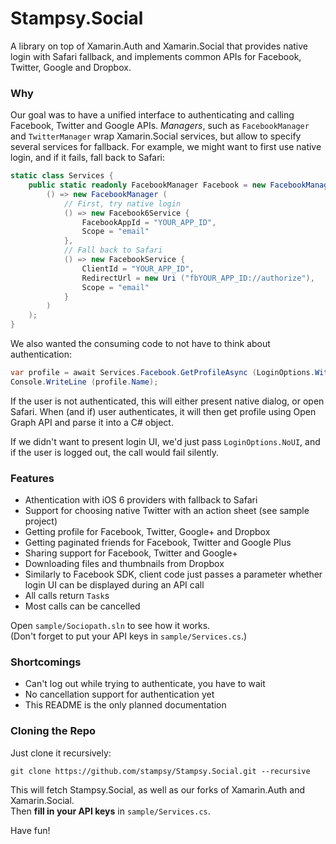 Stampsy.Social
==============

A library on top of Xamarin.Auth and Xamarin.Social that provides native login with Safari fallback, and implements common APIs for Facebook, Twitter, Google and Dropbox.

### Why

Our goal was to have a unified interface to authenticating and calling Facebook, Twitter and Google APIs. *Managers*, such as `FacebookManager` and `TwitterManager` wrap Xamarin.Social services, but allow to specify several services for fallback. For example, we might want to first use native login, and if it fails, fall back to Safari:

```c#
static class Services {
    public static readonly FacebookManager Facebook = new FacebookManager (
        () => new FacebookManager (
            // First, try native login
            () => new Facebook6Service {
                FacebookAppId = "YOUR_APP_ID",
                Scope = "email"
            },
            // Fall back to Safari
            () => new FacebookService {
                ClientId = "YOUR_APP_ID",
                RedirectUrl = new Uri ("fbYOUR_APP_ID://authorize"),
                Scope = "email"
            }
        )
    );
}
```

We also wanted the consuming code to not have to think about authentication:

```c#
var profile = await Services.Facebook.GetProfileAsync (LoginOptions.WithUI);
Console.WriteLine (profile.Name);
```

If the user is not authenticated, this will either present native dialog, or open Safari. When (and if) user authenticates, it will then get profile using Open Graph API and parse it into a C# object.

If we didn't want to present login UI, we'd just pass `LoginOptions.NoUI`, and if the user is logged out, the call would fail silently.

### Features

* Athentication with iOS 6 providers with fallback to Safari
* Support for choosing native Twitter with an action sheet (see sample project)
* Getting profile for Facebook, Twitter, Google+ and Dropbox
* Getting paginated friends for Facebook, Twitter and Google Plus
* Sharing support for Facebook, Twitter and Google+
* Downloading files and thumbnails from Dropbox
* Similarly to Facebook SDK, client code just passes a parameter whether login UI can be displayed during an API call
* All calls return `Task`s
* Most calls can be cancelled

Open `sample/Sociopath.sln` to see how it works.  
(Don't forget to put your API keys in `sample/Services.cs`.)

### Shortcomings

* Can't log out while trying to authenticate, you have to wait
* No cancellation support for authentication yet
* This README is the only planned documentation

### Cloning the Repo

Just clone it recursively:

    git clone https://github.com/stampsy/Stampsy.Social.git --recursive

This will fetch Stampsy.Social, as well as our forks of Xamarin.Auth and Xamarin.Social.  
Then **fill in your API keys** in `sample/Services.cs`.

Have fun!

